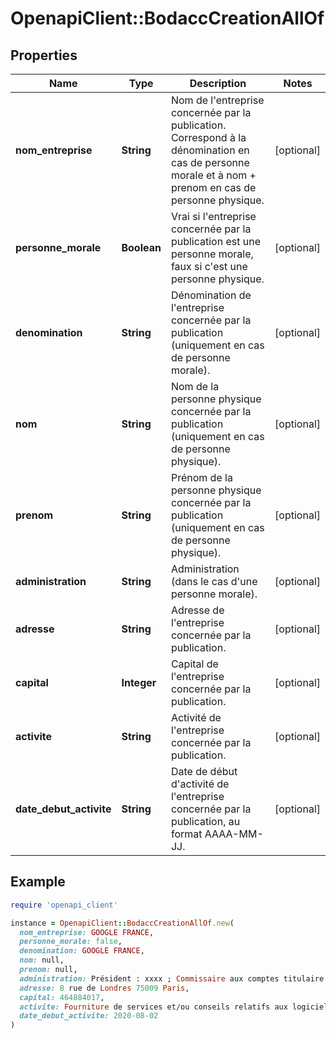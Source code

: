 # OpenapiClient::BodaccCreationAllOf

## Properties

| Name | Type | Description | Notes |
| ---- | ---- | ----------- | ----- |
| **nom_entreprise** | **String** | Nom de l&#39;entreprise concernée par la publication. Correspond à la dénomination en cas de personne morale et à nom + prenom en cas de personne physique. | [optional] |
| **personne_morale** | **Boolean** | Vrai si l&#39;entreprise concernée par la publication est une personne morale, faux si c&#39;est une personne physique. | [optional] |
| **denomination** | **String** | Dénomination de l&#39;entreprise concernée par la publication (uniquement en cas de personne morale). | [optional] |
| **nom** | **String** | Nom de la personne physique concernée par la publication (uniquement en cas de personne physique). | [optional] |
| **prenom** | **String** | Prénom de la personne physique concernée par la publication (uniquement en cas de personne physique). | [optional] |
| **administration** | **String** | Administration (dans le cas d&#39;une personne morale). | [optional] |
| **adresse** | **String** | Adresse de l&#39;entreprise concernée par la publication. | [optional] |
| **capital** | **Integer** | Capital de l&#39;entreprise concernée par la publication. | [optional] |
| **activite** | **String** | Activité de l&#39;entreprise concernée par la publication. | [optional] |
| **date_debut_activite** | **String** | Date de début d&#39;activité de l&#39;entreprise concernée par la publication, au format AAAA-MM-JJ. | [optional] |

## Example

```ruby
require 'openapi_client'

instance = OpenapiClient::BodaccCreationAllOf.new(
  nom_entreprise: GOOGLE FRANCE,
  personne_morale: false,
  denomination: GOOGLE FRANCE,
  nom: null,
  prenom: null,
  administration: Président : xxxx ; Commissaire aux comptes titulaire : xxxx,
  adresse: 8 rue de Londres 75009 Paris,
  capital: 464884017,
  activite: Fourniture de services et/ou conseils relatifs aux logiciels, au réseau internet.,
  date_debut_activite: 2020-08-02
)
```

